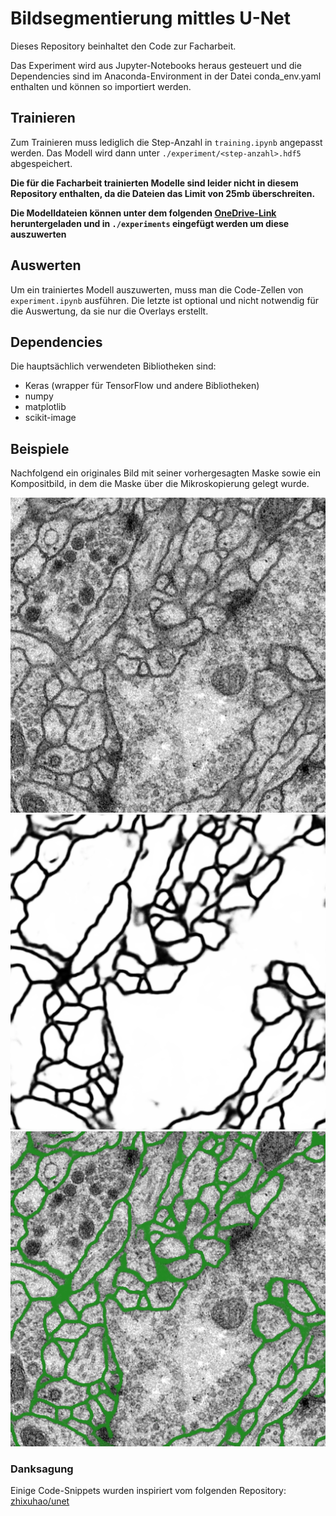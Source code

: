 # Bildsegmentierung mittles U-Net

Dieses Repository beinhaltet den Code zur Facharbeit.

Das Experiment wird aus Jupyter-Notebooks heraus gesteuert und die
Dependencies sind im Anaconda-Environment in der Datei conda_env.yaml enthalten
und können so importiert werden.

## Trainieren

Zum Trainieren muss lediglich die Step-Anzahl in `training.ipynb` angepasst werden.
Das Modell wird dann unter `./experiment/<step-anzahl>.hdf5` abgespeichert.

**Die für die Facharbeit trainierten Modelle sind leider nicht in diesem Repository enthalten, da die Dateien das Limit von 25mb überschreiten.**

**Die Modelldateien können unter dem folgenden [OneDrive-Link](https://elghalle-my.sharepoint.com/:f:/g/personal/samuel_moravec_ess-elisabeth_de/Ei7DWbRmoRBOgb5d8YrZRvoB4iXCtqEia-oSQDD53vjxLA?e=jhTRY1) heruntergeladen und in `./experiments` eingefügt werden um diese auszuwerten**
## Auswerten

Um ein trainiertes Modell auszuwerten, muss man die Code-Zellen von
`experiment.ipynb` ausführen. Die letzte ist optional und nicht notwendig
für die Auswertung, da sie nur die Overlays erstellt.

## Dependencies

Die hauptsächlich verwendeten Bibliotheken sind:
- Keras (wrapper für TensorFlow und andere Bibliotheken)
- numpy
- matplotlib
- scikit-image

## Beispiele

Nachfolgend ein originales Bild mit seiner vorhergesagten Maske sowie 
ein Kompositbild, in dem die Maske über die Mikroskopierung gelegt wurde.

![Mikroskopierung](./data/cells/test/0.png)
![Maske](./data/cells/test/0_predict.png)
![Mikroskopierung mit Overlay](./data/cells/test/0_overlay.png)

### Danksagung

Einige Code-Snippets wurden inspiriert vom folgenden Repository: 
[zhixuhao/unet](https://github.com/zhixuhao/unet)